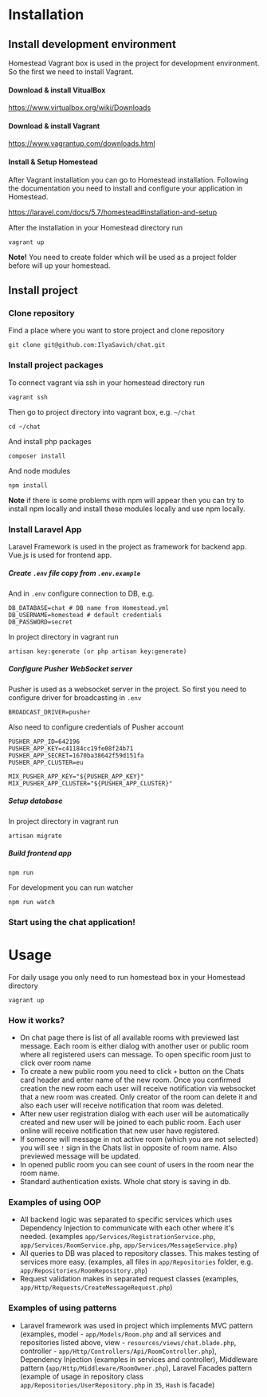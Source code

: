 # Installation

## Install development environment
Homestead Vagrant box is used in the project for development environment.
So the first we need to install Vagrant.

#### Download & install VitualBox
https://www.virtualbox.org/wiki/Downloads

#### Download & install Vagrant
https://www.vagrantup.com/downloads.html

#### Install & Setup Homestead
After Vagrant installation you can go to Homestead installation. Following the documentation you need to install and configure your application in Homestead. 

https://laravel.com/docs/5.7/homestead#installation-and-setup

After the installation in your Homestead directory run

    vagrant up

**Note!** You need to create folder which will be used as a project folder before will up your homestead. 

## Install project

### Clone repository
Find a place where you want to store project and clone repository

    git clone git@github.com:IlyaSavich/chat.git

### Install project packages
To connect vagrant via ssh in your homestead directory run

    vagrant ssh

Then go to project directory into vagrant box, e.g. `~/chat`

    cd ~/chat

And install php packages

    composer install

And node modules

    npm install

**Note** if there is some problems with npm will appear then you can try to install npm locally and install these modules locally and use npm locally.

### Install Laravel App
Laravel Framework is used in the project as framework for backend app.
Vue.js is used for frontend app.

##### Create `.env` file copy from `.env.example`
And in `.env` configure connection to DB, e.g.

    DB_DATABASE=chat # DB name from Homestead.yml
    DB_USERNAME=homestead # default credentials
    DB_PASSWORD=secret

In project directory in vagrant run

    artisan key:generate (or php artisan key:generate)

##### Configure Pusher WebSocket server
Pusher is used as a websocket server in the project.
So first you need to configure driver for broadcasting in `.env`

    BROADCAST_DRIVER=pusher

Also need to configure credentials of Pusher account

    PUSHER_APP_ID=642196
    PUSHER_APP_KEY=c41184cc19fe08f24b71
    PUSHER_APP_SECRET=1670ba38642f59d151fa
    PUSHER_APP_CLUSTER=eu
    
    MIX_PUSHER_APP_KEY="${PUSHER_APP_KEY}"
    MIX_PUSHER_APP_CLUSTER="${PUSHER_APP_CLUSTER}"

##### Setup database
In project directory in vagrant run

    artisan migrate

##### Build frontend app

    npm run

For development you can run watcher

    npm run watch

### Start using the chat application!

# Usage

For daily usage you only need to run homestead box in your Homestead directory

    vagrant up

### How it works?

- On chat page there is list of all available rooms with previewed last message. Each room is either dialog with another user or public room where all registered users can message. To open specific room just to click over room name
- To create a new public room you need to click `+` button on the Chats card header and enter name of the new room. Once you confirmed creation the new room each user will receive notification via websocket that a new room was created. Only creator of the room can delete it and also each user will receive notification that room was deleted.
- After new user registration dialog with each user will be automatically created and new user will be joined to each public room. Each user online will receive notification that new user have registered.
- If someone will message in not active room (which you are not selected) you will see `!` sign in the Chats list in opposite of room name. Also previewed message will be updated.
- In opened public room you can see count of users in the room near the room name.
- Standard authentication exists. Whole chat story is saving in db.

### Examples of using OOP

- All backend logic was separated to specific services which uses Dependency Injection to communicate with each other where it's needed. (examples `app/Services/RegistrationService.php`, `app/Services/RoomService.php`, `app/Services/MessageService.php`)
- All queries to DB was placed to repository classes. This makes testing of services more easy. (examples, all files in `app/Repositories` folder, e.g. `app/Repositories/RoomRepository.php`)
- Request validation makes in separated request classes (examples, `app/Http/Requests/CreateMessageRequest.php`)

### Examples of using patterns

- Laravel framework was used in project which implements MVC pattern (examples, model - `app/Models/Room.php` and all services and repositories listed above, view - `resources/views/chat.blade.php`, controller - `app/Http/Controllers/Api/RoomController.php`), Dependency Injection (examples in services and controller), Middleware pattern (`app/Http/Middleware/RoomOwner.php`), Laravel Facades pattern (example of usage in repository class `app/Repositories/UserRepository.php` in `35`, `Hash` is facade)

